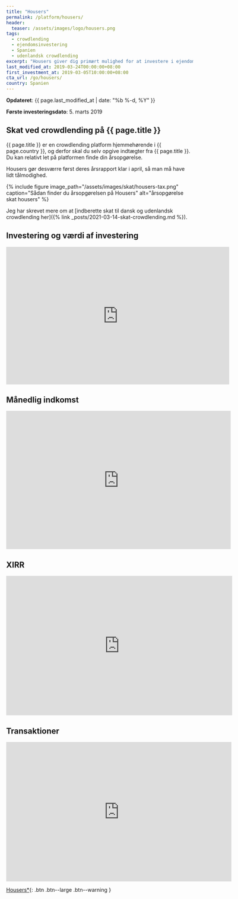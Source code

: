 ```yaml
---
title: "Housers"
permalink: /platform/housers/
header:
  teaser: /assets/images/logo/housers.png
tags:
  - crowdlending
  - ejendomsinvestering
  - Spanien
  - udenlandsk crowdlending
excerpt: "Housers giver dig primært mulighed for at investere i ejendomsudviklingsprojekter. Housers opererer i Spanien, Italien og Portugal."
last_modified_at: 2019-03-24T00:00:00+08:00
first_investment_at: 2019-03-05T10:00:00+08:00
cta_url: /go/housers/
country: Spanien
---
```


**Opdateret**: {{ page.last_modified_at | date: "%b %-d, %Y" }}

**Første investeringsdato**: 5. marts 2019  

## Skat ved crowdlending på {{ page.title }}

{{ page.title }} er en crowdlending platform hjemmehørende i {{ page.country }}, og derfor skal du selv opgive indtægter fra {{ page.title }}. Du kan relativt let på platformen finde din årsopgørelse.

Housers gør desværre først deres årsrapport klar i april, så man må have lidt tålmodighed.

{% include figure image_path="/assets/images/skat/housers-tax.png" caption="Sådan finder du årsopgørelsen på Housers" alt="årsopgørelse skat housers" %}

Jeg har skrevet mere om at [indberette skat til dansk og udenlandsk crowdlending her]({% link _posts/2021-03-14-skat-crowdlending.md %}).

## Investering og værdi af investering

<iframe width="601" height="371" seamless frameborder="0" scrolling="no" src="https://docs.google.com/spreadsheets/d/e/2PACX-1vQKZZbdj1cM5A4yCXjtjhxowXHoMhioXI-OR-mEPmmGgqQhcSr250VUM8SGVvRkWZziWUYleizmqAC2/pubchart?oid=184039720&amp;format=image"></iframe>

## Månedlig indkomst

<iframe width="605" height="373" seamless frameborder="0" scrolling="no" src="https://docs.google.com/spreadsheets/d/e/2PACX-1vQKZZbdj1cM5A4yCXjtjhxowXHoMhioXI-OR-mEPmmGgqQhcSr250VUM8SGVvRkWZziWUYleizmqAC2/pubchart?oid=1075029487&amp;format=image"></iframe>

## XIRR

<iframe width="609" height="376" seamless frameborder="0" scrolling="no" src="https://docs.google.com/spreadsheets/d/e/2PACX-1vQKZZbdj1cM5A4yCXjtjhxowXHoMhioXI-OR-mEPmmGgqQhcSr250VUM8SGVvRkWZziWUYleizmqAC2/pubchart?oid=676861711&amp;format=image"></iframe>

## Transaktioner

<iframe width="607" height="376" seamless frameborder="0" scrolling="no" src="https://docs.google.com/spreadsheets/d/e/2PACX-1vQKZZbdj1cM5A4yCXjtjhxowXHoMhioXI-OR-mEPmmGgqQhcSr250VUM8SGVvRkWZziWUYleizmqAC2/pubchart?oid=113560888&amp;format=image"></iframe>

[Housers\*](/go/housers/){: .btn .btn--large .btn--warning }
